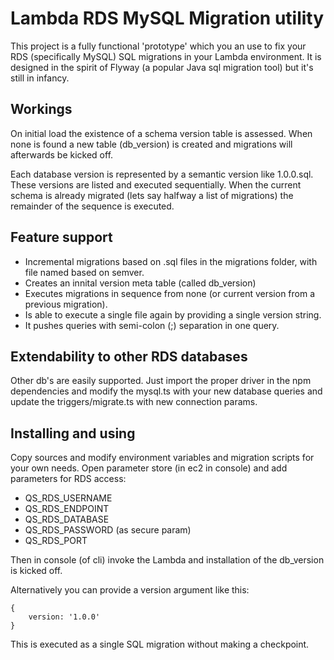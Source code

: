 # Lambda RDS MySQL Migration utility
This project is a fully functional 'prototype' which you an use to fix your RDS (specifically MySQL) SQL migrations in your Lambda environment. 
It is designed in the spirit of Flyway (a popular Java sql migration tool) but it's still in infancy. 

## Workings
On initial load the existence of a schema version table is assessed. When none is found a new table (db_version) is created and migrations will afterwards be kicked off. 

Each database version is represented by a semantic version like 1.0.0.sql. These versions are listed and executed sequentially. When the current schema is already migrated (lets say halfway a list of migrations) the remainder of the sequence is executed.  

## Feature support
- Incremental migrations based on .sql files in the migrations folder, with file named based on semver. 
- Creates an innital version meta table (called db_version)
- Executes migrations in sequence from none (or current version from a previous migration).
- Is able to execute a single file again by providing a single version string.
- It pushes queries with semi-colon (;) separation in one query. 

## Extendability to other RDS databases 
Other db's are easily supported. Just import the proper driver in the npm dependencies and modify the mysql.ts with your new database queries and  update the triggers/migrate.ts with new connection params.   

## Installing and using
Copy sources and modify environment variables and migration scripts for your own needs.
Open parameter store (in ec2 in console) and add parameters for RDS access:

- QS_RDS_USERNAME
- QS_RDS_ENDPOINT
- QS_RDS_DATABASE
- QS_RDS_PASSWORD (as secure param)
- QS_RDS_PORT 

Then in console (of cli) invoke the Lambda and installation of the db_version is kicked off. 

Alternatively you can provide a version argument like this:
```
{
    version: '1.0.0'
}
```

This is executed as a single SQL migration without making a checkpoint. 
